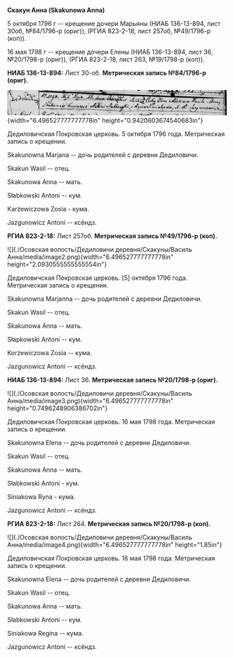 **Скакун Анна (Skakunowa Anna)**

5 октября 1796 г -- крещение дочери Марьяны (НИАБ 136-13-894, лист 30об,
№84/1796-р (ориг)), (РГИА 823-2-18, лист 257об, №49/1796-р (коп)).

16 мая 1798 г -- крещение дочери Елены (НИАБ 136-13-894, лист 36,
№20/1798-р (ориг)), (РГИА 823-2-18, лист 263, №19/1798-р (коп)).

**НИАБ 136-13-894:** Лист 30-об. **Метрическая запись №84/1796-р
(ориг).**

![](./media/4eafb5ef365c53646a76005197d8b4a0bb5c9cee.png){width="6.496527777777778in"
height="0.9420603674540683in"}

Дедиловичская Покровская церковь. 5 октября 1796 года. Метрическая
запись о крещении.

Skakunowna Marjana -- дочь родителей с деревни Дедиловичи.

Skakun Wasil -- отец.

Skakunowa Anna -- мать.

Słabkowski Antoni -- кум.

Karżewiczowa Zosia - кума.

Jazgunowicz Antoni -- ксёндз.

**РГИА 823-2-18:** Лист 257об. **Метрическая запись №49/1796-р (коп).**

![](./Осовская волость/Дедиловичи деревня/Скакуны/Василь Анна/media/image2.png){width="6.496527777777778in"
height="2.0930555555555554in"}

Дедиловичская Покровская церковь. \[5\] октября 1796 года. Метрическая
запись о крещении.

Skakunowna Marjanna -- дочь родителей с деревни Дедиловичи.

Skakun Wasil -- отец.

Skakunowa Anna -- мать.

Słapkowski Antoni -- кум.

Korżewiczowa Zosia -- кума.

Jazgunowicz Antoni -- ксёндз.

**НИАБ 136-13-894:** Лист 36. **Метрическая запись №20/1798-р (ориг).**

![](./Осовская волость/Дедиловичи деревня/Скакуны/Василь Анна/media/image3.png){width="6.496527777777778in"
height="0.7496248906386702in"}

Дедиловичская Покровская церковь. 16 мая 1798 года. Метрическая запись о
крещении.

Skakunowna Elena -- дочь родителей с деревни Дедиловичи.

Skakun Wasil -- отец.

Skakunowa Anna -- мать.

Słabkowski Antoni - кум.

Siniakowa Ryna - кума.

Jazgunowicz Antoni -- ксёндз.

**РГИА 823-2-18:** Лист 264. **Метрическая запись №20/1798-р (коп).**

![](./Осовская волость/Дедиловичи деревня/Скакуны/Василь Анна/media/image4.png){width="6.496527777777778in"
height="1.85in"}

Дедиловичская Покровская церковь. 16 мая 1798 года. Метрическая запись о
крещении.

Skakunowna Elena -- дочь родителей с деревни Дедиловичи.

Skakun Wasil -- отец.

Skakunowa Anna -- мать.

Słabkowski Antoni -- кум.

Siniakowa Regina -- кума.

Jazgunowicz Antoni -- ксёндз.
